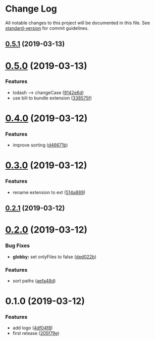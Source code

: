 # Change Log

All notable changes to this project will be documented in this file. See [standard-version](https://github.com/conventional-changelog/standard-version) for commit guidelines.

## [0.5.1](https://github.com/fjc0k/vscode-generate-index/compare/v0.5.0...v0.5.1) (2019-03-13)



# [0.5.0](https://github.com/fjc0k/vscode-generate-index/compare/v0.4.0...v0.5.0) (2019-03-13)


### Features

* lodash --> changeCase ([9142e6d](https://github.com/fjc0k/vscode-generate-index/commit/9142e6d))
* use bili to bundle extension ([338575f](https://github.com/fjc0k/vscode-generate-index/commit/338575f))



# [0.4.0](https://github.com/fjc0k/vscode-generate-index/compare/v0.3.0...v0.4.0) (2019-03-12)


### Features

* improve sorting ([d46671b](https://github.com/fjc0k/vscode-generate-index/commit/d46671b))



# [0.3.0](https://github.com/fjc0k/vscode-generate-index/compare/v0.2.1...v0.3.0) (2019-03-12)


### Features

* rename extension to ext ([514a889](https://github.com/fjc0k/vscode-generate-index/commit/514a889))



## [0.2.1](https://github.com/fjc0k/vscode-generate-index/compare/v0.2.0...v0.2.1) (2019-03-12)



# [0.2.0](https://github.com/fjc0k/vscode-generate-index/compare/v0.1.0...v0.2.0) (2019-03-12)


### Bug Fixes

* **globby:** set onlyFiles to false ([ded022b](https://github.com/fjc0k/vscode-generate-index/commit/ded022b))


### Features

* sort paths ([aefa48d](https://github.com/fjc0k/vscode-generate-index/commit/aefa48d))



# 0.1.0 (2019-03-12)


### Features

* add logo ([4df04f8](https://github.com/fjc0k/vscode-generate-index/commit/4df04f8))
* first release ([205f79e](https://github.com/fjc0k/vscode-generate-index/commit/205f79e))
